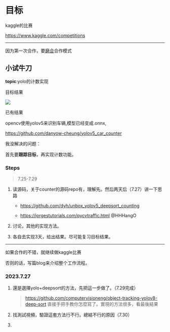 # 目标

kaggle的比赛

https://www.kaggle.com/competitions

----

因为第一次合作，要<u>磨合</u>合作模式



## 小试牛刀

**topic**:yolo的计数实现

目标结果

<img src = 'https://miro.medium.com/v2/resize:fit:1400/1*DRr0eqS8e8fzT33ZAhXPQA.gif'>



已有结果

opencv使用yolov5来识别车辆,模型已经变成.onnx,

https://github.com/danyow-cheung/yolov5_car_counter



我没解决的问题：

首先要**跟踪目标**，再实现计数功能。



### Steps

> 7.25-7.29

1. 读源码，关于counter的源码repo有，理解先。然后两天后（7.27）讲一下思路

   - https://github.com/dyh/unbox_yolov5_deepsort_counting

   - https://jorgestutorials.com/pycvtraffic.html @HHHangO

     

2. 讨论，其他的实现方法。

3. 各自去实现3天，给出结果。尽可能复习目标结果。

   

---

如果合作的不错，就继续做kaggle比赛

否则的话，写篇blog来介绍整个工作流程。





### 2023.7.27

1. 還是選擇yolo+deepsort的方法，先把這一步做了。（7.29完成）

   >  https://github.com/computervisioneng/object-tracking-yolov8-deep-sort 直接手把手教你怎麼寫了。實現的方法很多，看最後結果

2. 找測試視頻，驗證這套方法行不行。總結不行的原因（7.30）

3. 

   





